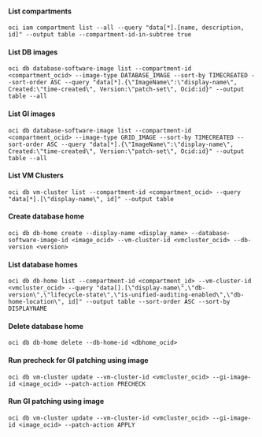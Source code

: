 #### List compartments  
    oci iam compartment list --all --query "data[*].[name, description, id]" --output table --compartment-id-in-subtree true  
  
#### List DB images
    oci db database-software-image list --compartment-id <compartment_ocid> --image-type DATABASE_IMAGE --sort-by TIMECREATED --sort-order ASC --query "data[*].{\"ImageName\":\"display-name\", Created:\"time-created\", Version:\"patch-set\", Ocid:id}" --output table --all  

#### List GI images  
    oci db database-software-image list --compartment-id <compartment_ocid> --image-type GRID_IMAGE --sort-by TIMECREATED --sort-order ASC --query "data[*].{\"ImageName\":\"display-name\", Created:\"time-created\", Version:\"patch-set\", Ocid:id}" --output table --all
  
#### List VM Clusters  
    oci db vm-cluster list --compartment-id <compartment_ocid> --query "data[*].[\"display-name\", id]" --output table  
  
#### Create database home
    oci db db-home create --display-name <display_name> --database-software-image-id <image_ocid> --vm-cluster-id <vmcluster_ocid> --db-version <version>  

#### List database homes
    oci db db-home list --compartment-id <compartment_id> --vm-cluster-id <vmcluster_ocid> --query "data[].[\"display-name\",\"db-version\",\"lifecycle-state\",\"is-unified-auditing-enabled\",\"db-home-location\", id]" --output table --sort-order ASC --sort-by DISPLAYNAME  

#### Delete database home
    oci db db-home delete --db-home-id <dbhome_ocid>  

#### Run precheck for GI patching using image
    oci db vm-cluster update --vm-cluster-id <vmcluster_ocid> --gi-image-id <image_ocid> --patch-action PRECHECK  

#### Run GI patching using image
    oci db vm-cluster update --vm-cluster-id <vmcluster_ocid> --gi-image-id <image_ocid> --patch-action APPLY  
